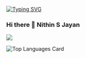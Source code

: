 
[![Typing SVG](https://readme-typing-svg.herokuapp.com/?lines=M+E+R+N+Stack+Developer)](https://git.io/typing-svg)


### Hi there 👋 Nithin S Jayan


<img src="https://github-readme-stats.vercel.app/api?username=Nithinjayan4&&show_icons=true&title_color=FFFFFF&icon_color=29FB03&text_color=FA0707&bg_color=000000">


![Top Languages Card](https://github-readme-stats.vercel.app/api/top-langs/?username=Nithinjayan4&layout=compact)
